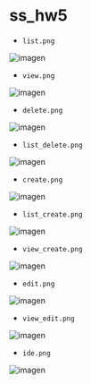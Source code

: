 # ss_hw5
- ``list.png``

![imagen](figures/list.PNG)

- ``view.png``

![imagen](figures/view.PNG)

- ``delete.png``

![imagen](figures/delete.PNG)

- ``list_delete.png``

![imagen](figures/list_delete.PNG)

- ``create.png``

![imagen](figures/create.PNG)

- ``list_create.png``

![imagen](figures/list_create.PNG)

- ``view_create.png``

![imagen](figures/view_create.PNG)

- ``edit.png``

![imagen](figures/edit.PNG)

- ``view_edit.png``

![imagen](figures/view_edit.PNG)

- ``ide.png``

![imagen](figures/ide.PNG)
